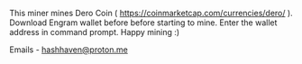 This miner mines Dero Coin ( https://coinmarketcap.com/currencies/dero/ ).
Download Engram wallet before before starting to mine.
Enter the wallet address in command prompt.
Happy mining :)

Emails - hashhaven@proton.me

